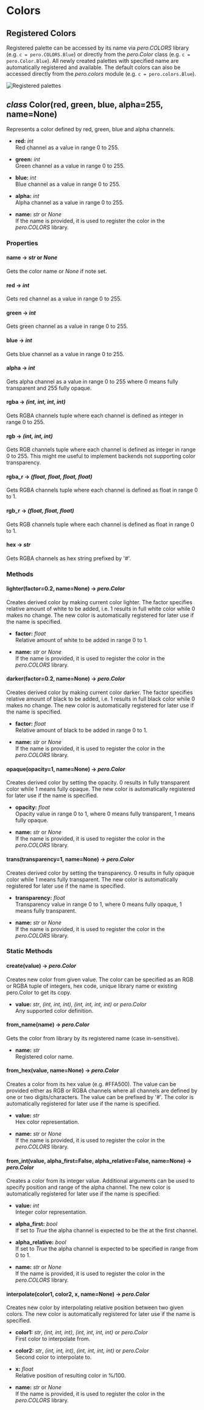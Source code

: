 # Colors

## Registered Colors

Registered palette can be accessed by its name via *pero.COLORS* library (e.g. `c = pero.COLORS.Blue`) or directly from
the *pero.Color* class (e.g. `c = pero.Color.Blue`). All newly created palettes with specified name are automatically
registered and available. The default colors can also be accessed directly from the *pero.colors* module (e.g. `c =
pero.colors.Blue`).

![Registered palettes](images/colors.svg)


## *class* Color(red, green, blue, alpha=255, name=None)

Represents a color defined by red, green, blue and alpha channels.

- **red:** *int*  
  Red channel as a value in range 0 to 255.

- **green:** *int*  
  Green channel as a value in range 0 to 255.

- **blue:** *int*  
  Blue channel as a value in range 0 to 255.

- **alpha:** *int*  
  Alpha channel as a value in range 0 to 255.

- **name:** *str* or *None*  
  If the name is provided, it is used to register the color in the *pero.COLORS* library.


### Properties


#### name -> *str* or *None*
Gets the color name or *None* if note set.

#### red -> *int*
Gets red channel as a value in range 0 to 255.

#### green -> *int*
Gets green channel as a value in range 0 to 255.

#### blue -> *int*
Gets blue channel as a value in range 0 to 255.

#### alpha -> *int*
Gets alpha channel as a value in range 0 to 255 where 0 means fully transparent and 255 fully opaque.

#### rgba -> *(int, int, int, int)*
Gets RGBA channels tuple where each channel is defined as integer in range 0 to 255.

#### rgb -> *(int, int, int)*
Gets RGB channels tuple where each channel is defined as integer in range 0 to 255. This might me useful to implement
backends not supporting color transparency.

#### rgba_r -> *(float, float, float, float)*
Gets RGBA channels tuple where each channel is defined as float in range 0 to 1.

#### rgb_r -> *(float, float, float)*
Gets RGB channels tuple where each channel is defined as float in range 0 to 1.

#### hex -> *str*
Gets RGBA channels as hex string prefixed by '#'.


### Methods


#### lighter(factor=0.2, name=None) -> *pero.Color*  
Creates derived color by making current color lighter. The factor specifies relative amount of white to be added, i.e. 1
results in full white color while 0 makes no change. The new color is automatically registered for later use if the name
is specified.

- **factor:** *float*  
  Relative amount of white to be added in range 0 to 1.

- **name:** *str* or *None*  
  If the name is provided, it is used to register the color in the *pero.COLORS* library.


#### darker(factor=0.2, name=None) -> *pero.Color*
Creates derived color by making current color darker. The factor specifies relative amount of black to be added, i.e. 1
results in full black color while 0 makes no change. The new color is automatically registered for later use if the name
is specified.

- **factor:** *float*  
  Relative amount of black to be added in range 0 to 1.

- **name:** *str* or *None*  
  If the name is provided, it is used to register the color in the *pero.COLORS* library.


#### opaque(opacity=1, name=None) -> *pero.Color*
Creates derived color by setting the opacity. 0 results in fully transparent color while 1 means fully opaque. The new
color is automatically registered for later use if the name is specified.

- **opacity:** *float*  
  Opacity value in range 0 to 1, where 0 means fully transparent, 1 means fully opaque.

- **name:** *str* or *None*  
  If the name is provided, it is used to register the color in the *pero.COLORS* library.


#### trans(transparency=1, name=None) -> *pero.Color*
Creates derived color by setting the transparency. 0 results in fully opaque color while 1 means fully transparent. The
new color is automatically registered for later use if the name is specified.

- **transparency:** *float*  
  Transparency value in range 0 to 1, where 0 means fully opaque, 1 means fully transparent.

- **name:** *str* or *None*  
  If the name is provided, it is used to register the color in the *pero.COLORS* library.


### Static Methods


#### create(value) -> *pero.Color*
Creates new color from given value. The color can be specified as an RGB or RGBA tuple of integers, hex code, unique
library name or existing pero.Color to get its copy.

- **value:** *str*, *(int, int, int)*, *(int, int, int, int)* or *pero.Color*  
  Any supported color definition.


#### from_name(name) -> *pero.Color*
Gets the color from library by its registered name (case in-sensitive). 

- **name:** *str*  
  Registered color name.


#### from_hex(value, name=None) -> *pero.Color*
Creates a color from its hex value (e.g. #FFA500). The value can be provided either as RGB or RGBA channels where all
channels are defined by one or two digits/characters. The value can be prefixed by '#'. The color is automatically
registered for later use if the name is specified.

- **value:** *str*  
  Hex color representation.

- **name:** *str* or *None*  
  If the name is provided, it is used to register the color in the *pero.COLORS* library.


#### from_int(value, alpha_first=False, alpha_relative=False, name=None) -> *pero.Color*
Creates a color from its integer value. Additional arguments can be used to specify position and range of the alpha
channel. The new color is automatically registered for later use if the name is specified.

- **value:** *int*  
  Integer color representation.

- **alpha_first:** *bool*  
  If set to *True* the alpha channel is expected to be the at the first channel.

- **alpha_relative:** *bool*  
  If set to *True* the alpha channel is expected to be specified in range from 0 to 1.

- **name:** *str* or *None*  
  If the name is provided, it is used to register the color in the *pero.COLORS* library.


#### interpolate(color1, color2, x, name=None) -> *pero.Color*
Creates new color by interpolating relative position between two given colors. The new color is automatically registered
for later use if the name is specified.

- **color1:** *str*, *(int, int, int)*, *(int, int, int, int)* or *pero.Color*  
  First color to interpolate from.

- **color2:** *str*, *(int, int, int)*, *(int, int, int, int)* or *pero.Color*  
  Second color to interpolate to.

- **x:** *float*  
  Relative position of resulting color in %/100.

- **name:** *str* or *None*  
  If the name is provided, it is used to register the color in the *pero.COLORS* library.
